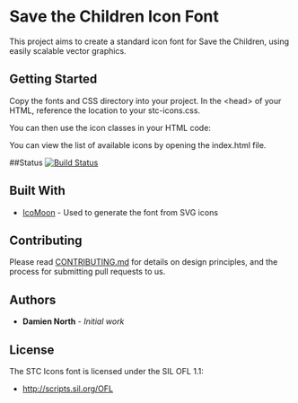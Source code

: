 # Save the Children Icon Font

This project aims to create a standard icon font for Save the Children, using easily scalable vector graphics.

## Getting Started

Copy the fonts and CSS directory into your project. In the &lt;head&gt; of your HTML, reference the location to your stc-icons.css.

You can then use the icon classes in your HTML code:

<i class="fstc fstc-circle"></i>

You can view the list of available icons by opening the index.html file.


##Status
[![Build Status](https://travis-ci.org/savethechildren/icon-font.svg?branch=master)](https://travis-ci.org/savethechildren/icon-font)

## Built With

* [IcoMoon](https://icomoon.io/app) - Used to generate the font from SVG icons

## Contributing

Please read [CONTRIBUTING.md](CONTRIBUTING.md) for details on design principles, and the process for submitting pull requests to us.

## Authors

* **Damien North** - *Initial work*

## License

The STC Icons font is licensed under the SIL OFL 1.1:

* http://scripts.sil.org/OFL
